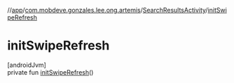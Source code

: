 //[app](../../../index.md)/[com.mobdeve.gonzales.lee.ong.artemis](../index.md)/[SearchResultsActivity](index.md)/[initSwipeRefresh](init-swipe-refresh.md)

# initSwipeRefresh

[androidJvm]\
private fun [initSwipeRefresh](init-swipe-refresh.md)()
